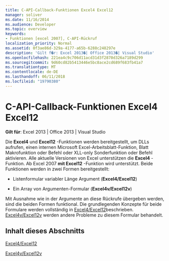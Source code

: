 ```yaml
---
title: C-API-Callback-Funktionen Excel4 Excel12
manager: soliver
ms.date: 11/16/2014
ms.audience: Developer
ms.topic: overview
keywords:
- Funktionen [excel 2007], C-API-Rückruf
localization_priority: Normal
ms.assetid: 0f3ae86d-329a-4177-a65b-6288c248297e
description: 'Gilt f�r: Excel 2013�| Office 2013�| Visual Studio'
ms.openlocfilehash: 221ea4c9c706d11acd31d3f2870d326a7189d299
ms.sourcegitcommit: 9d60cd82b5413446e5bc8ace2cd689f683fb41a7
ms.translationtype: MT
ms.contentlocale: de-DE
ms.lasthandoff: 06/11/2018
ms.locfileid: "19790380"
---
```

# <a name="c-api-callback-functions-excel4-excel12"></a>C-API-Callback-Funktionen Excel4 Excel12

**Gilt für**: Excel 2013 | Office 2013 | Visual Studio 
  
Die **Excel4** und **Excel12** -Funktionen werden bereitgestellt, um DLLs aufrufen, einen internen Microsoft Excel-Arbeitsblatt-Funktion, Blatt Makrofunktion oder Befehl oder XLL-only Sonderfunktion oder Befehl aktivieren. Alle aktuelle Versionen von Excel unterstützen die **Excel4** -Funktion. Ab Excel 2007 **mit Excel12** -Funktion wird unterstützt. Beide Funktionen werden in zwei Formen bereitgestellt: 
  
- Listenformular variabler Länge Argument (**Excel4/Excel12**)
    
- Ein Array von Argumenten-Formular (**Excel4v/Excel12v**)
    
Mit Ausnahme wie in der Argumente an diese Rückrufe übergeben werden, sind die beiden Formen funktional. Die grundlegenden Konzepte für beide Formulare werden vollständig in [Excel4/Excel12](excel4-excel12.md)beschrieben. [Excel4v/Excel12v](excel4v-excel12v.md) werden andere Probleme zu diesem Formular behandelt. 
  
## <a name="in-this-section"></a>Inhalt dieses Abschnitts

[Excel4/Excel12](excel4-excel12.md)
  
[Excel4v/Excel12v](excel4v-excel12v.md)
  

